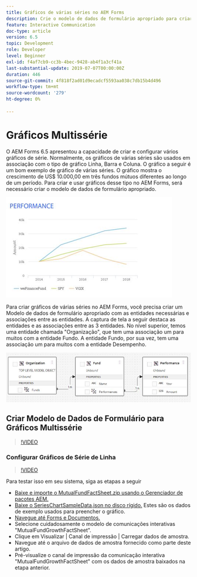 ```yaml
---
title: Gráficos de várias séries no AEM Forms
description: Crie o modelo de dados de formulário apropriado para criar gráficos de várias séries em documentos impressos e de canal da Web.
feature: Interactive Communication
doc-type: article
version: 6.5
topic: Development
role: Developer
level: Beginner
exl-id: f4af7cb9-cc3b-4bec-9428-ab4f1a3cf41a
last-substantial-update: 2019-07-07T00:00:00Z
duration: 446
source-git-commit: 4f818f2ad01d9ecadcf5593aa038c7db15b4d496
workflow-type: tm+mt
source-wordcount: '279'
ht-degree: 0%

---
```


# Gráficos Multissérie

O AEM Forms 6.5 apresentou a capacidade de criar e configurar vários gráficos de série. Normalmente, os gráficos de várias séries são usados em associação com o tipo de gráfico Linha, Barra e Coluna. O gráfico a seguir é um bom exemplo de gráfico de várias séries. O gráfico mostra o crescimento de US$ 10.000,00 em três fundos mútuos diferentes ao longo de um período. Para criar e usar gráficos desse tipo no AEM Forms, será necessário criar o modelo de dados de formulário apropriado.

![Gráfico de várias séries](assets/series_charts.png)

Para criar gráficos de várias séries no AEM Forms, você precisa criar um Modelo de dados de formulário apropriado com as entidades necessárias e associações entre as entidades. A captura de tela a seguir destaca as entidades e as associações entre as 3 entidades. No nível superior, temos uma entidade chamada &quot;Organização&quot;, que tem uma associação um para muitos com a entidade Fundo. A entidade Fundo, por sua vez, tem uma associação um para muitos com a entidade Desempenho.

![Modelo de dados do formulário](assets/form_data_model.png)

## Criar Modelo de Dados de Formulário para Gráficos Multissérie

>[!VIDEO](https://video.tv.adobe.com/v/26352?quality=12&learn=on)

### Configurar Gráficos de Série de Linha

>[!VIDEO](https://video.tv.adobe.com/v/26353?quality=12&learn=on)

Para testar isso em seu sistema, siga as etapas a seguir

* [Baixe e importe o MutualFundFactSheet.zip usando o Gerenciador de pacotes AEM.](assets/mutualfundfactsheet.zip)
* [Baixe o SeriesChartSampleData.json no disco rígido.](assets/serieschartsampledata.json) Estes são os dados de exemplo usados para preencher o gráfico.
* [Navegue até Forms e Documentos.](http://localhost:4502/aem/forms.html/content/dam/formsanddocuments)
* Selecione cuidadosamente o modelo de comunicações interativas &quot;MutualFundGrowthFactSheet&quot;.
* Clique em Visualizar | Canal de impressão | Carregar dados de amostra.
* Navegue até o arquivo de dados de amostra fornecido como parte deste artigo.
* Pré-visualize o canal de impressão da comunicação interativa &quot;MutualFundGrowthFactSheet&quot; com os dados de amostra baixados na etapa anterior.
